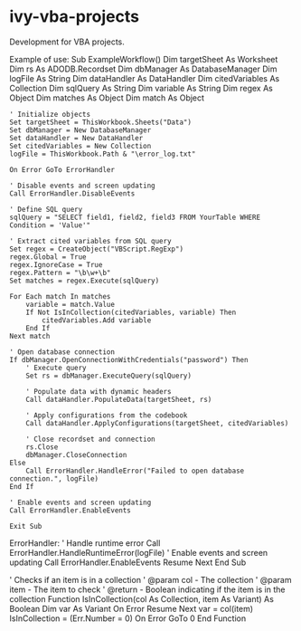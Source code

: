 # ivy-vba-projects
 Development for VBA projects. 


Example of use: 
Sub ExampleWorkflow()
    Dim targetSheet As Worksheet
    Dim rs As ADODB.Recordset
    Dim dbManager As DatabaseManager
    Dim logFile As String
    Dim dataHandler As DataHandler
    Dim citedVariables As Collection
    Dim sqlQuery As String
    Dim variable As String
    Dim regex As Object
    Dim matches As Object
    Dim match As Object
    
    ' Initialize objects
    Set targetSheet = ThisWorkbook.Sheets("Data")
    Set dbManager = New DatabaseManager
    Set dataHandler = New DataHandler
    Set citedVariables = New Collection
    logFile = ThisWorkbook.Path & "\error_log.txt"
    
    On Error GoTo ErrorHandler
    
    ' Disable events and screen updating
    Call ErrorHandler.DisableEvents
    
    ' Define SQL query
    sqlQuery = "SELECT field1, field2, field3 FROM YourTable WHERE Condition = 'Value'"
    
    ' Extract cited variables from SQL query
    Set regex = CreateObject("VBScript.RegExp")
    regex.Global = True
    regex.IgnoreCase = True
    regex.Pattern = "\b\w+\b"
    Set matches = regex.Execute(sqlQuery)
    
    For Each match In matches
        variable = match.Value
        If Not IsInCollection(citedVariables, variable) Then
            citedVariables.Add variable
        End If
    Next match
    
    ' Open database connection
    If dbManager.OpenConnectionWithCredentials("password") Then
        ' Execute query
        Set rs = dbManager.ExecuteQuery(sqlQuery)
        
        ' Populate data with dynamic headers
        Call dataHandler.PopulateData(targetSheet, rs)
        
        ' Apply configurations from the codebook
        Call dataHandler.ApplyConfigurations(targetSheet, citedVariables)
        
        ' Close recordset and connection
        rs.Close
        dbManager.CloseConnection
    Else
        Call ErrorHandler.HandleError("Failed to open database connection.", logFile)
    End If
    
    ' Enable events and screen updating
    Call ErrorHandler.EnableEvents
    
    Exit Sub
    
ErrorHandler:
    ' Handle runtime error
    Call ErrorHandler.HandleRuntimeError(logFile)
    ' Enable events and screen updating
    Call ErrorHandler.EnableEvents
    Resume Next
End Sub

' Checks if an item is in a collection
' @param col - The collection
' @param item - The item to check
' @return - Boolean indicating if the item is in the collection
Function IsInCollection(col As Collection, item As Variant) As Boolean
    Dim var As Variant
    On Error Resume Next
    var = col(item)
    IsInCollection = (Err.Number = 0)
    On Error GoTo 0
End Function